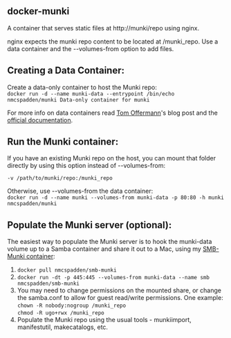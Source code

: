 docker-munki
-----
A container that serves static files at http://munki/repo using nginx.

nginx expects the munki repo content to be located at /munki_repo. Use a data container and the --volumes-from option to add files.

Creating a Data Container:
---
Create a data-only container to host the Munki repo:  
	`docker run -d --name munki-data --entrypoint /bin/echo nmcspadden/munki Data-only container for munki`

For more info on data containers read [Tom Offermann](http://www.offermann.us/2013/12/tiny-docker-pieces-loosely-joined.html)'s blog post and the [official documentation](https://docs.docker.com/userguide/dockervolumes/). 

Run the Munki container:
-----
If you have an existing Munki repo on the host, you can mount that folder directly by using this option instead of --volumes-from:

`-v /path/to/munki/repo:/munki_repo`

Otherwise, use --volumes-from the data container:  
	`docker run -d --name munki --volumes-from munki-data -p 80:80 -h munki nmcspadden/munki`
	

Populate the Munki server (optional):
-----
The easiest way to populate the Munki server is to hook the munki-data volume up to a Samba container and share it out to a Mac, using my [SMB-Munki container](https://registry.hub.docker.com/u/nmcspadden/smb-munki/):  

1.	`docker pull nmcspadden/smb-munki`
2.	`docker run -dt -p 445:445 --volumes-from munki-data --name smb nmcspadden/smb-munki`
3.	You may need to change permissions on the mounted share, or change the samba.conf to allow for guest read/write permissions. One example:  
	`chown -R nobody:nogroup /munki_repo`  
	`chmod -R ugo+rwx /munki_repo`
4.	Populate the Munki repo using the usual tools - munkiimport, manifestutil, makecatalogs, etc.